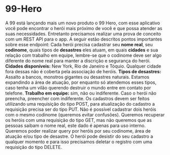 # 99-Hero
A 99 está lançando mais um novo produto o 99 Hero, com esse aplicativo você pode encontrar o herói mais próximo de você e que possa atender as suas necessidades. Entretanto precisamos realizar uma prova de conceito com um REST API para o app. A seguir estão descritos pontos importantes sobre esse endpoint:   Cada herói precisa cadastrar seu **nome real**, seu **codinome**, quais tipos de **desastres** eles atuam, em quais **cidades** e sua relação com trabalho em equipe, lembre-se que o codinome deve ser algo diferente do nome real para manter a discrição e segurança do herói.  **Cidades disponíveis:** New York, Rio de Janeiro e Tóquio. Qualquer cidade fora dessas não é coberta pela associação de heróis.  **Tipos de desastres:** Assalto a bancos, monstros gigantes ou desastres naturais. Estamos expandindo a área de atuação, por enquanto só atendemos esses tipos, caso tenha um vilão querendo destruir o mundo entre em contato por telefone.  **Trabalho em equipe:** sim, não ou indiferente. Caso o herói não preencha, preencher com indiferente.  Os cadastros devem ser feitos utilizando uma requisição do tipo POST, para atualização do cadastro a requisição precisa ser do tipo PUT. Não é possível cadastrar dois heróis com o mesmo codinome (queremos evitar confusões).  Queremos recuperar os heróis com uma requisição do tipo GET, mas não queremos que as pessoas saibam o nome real, este dado é apenas para uso interno.  Queremos poder realizar query por heróis por seu codinome, área de atuação e/ou tipo de desastre.  O herói pode desistir do seu cadastro a qualquer momento e para isso precisamos deletar o registro com uma requisição do tipo DELETE.
